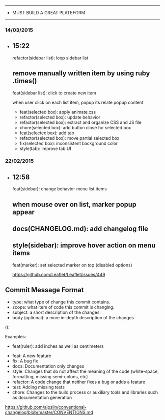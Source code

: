 ***

* MUST BUILD A GREAT PLATEFORM

***

### 14/03/2015
  + 15:22
    -
      refactor(sidebar list): loop sidebar list

      remove manually written item by using ruby .times()
    -
      feat(sidebar list): click to create new item

      when user click on each list item, popup its relate popup content

    -
      feat(selected box): apply animate.css
    -
      refactor(selected box): update behavior
    -
      refactor(selected box): extract and organize CSS and JS file
    -
      chore(selected box): add button close for selected box
    -
      feat(selectex box): add tab
    -
      refactor(selected box): move partial selected box
    -
      fix(selected box): inconsistent background color
    -
      style(tab): improve tab UI

### 22/02/2015
  + 12:58
    -
      feat(sidebar): change behavior menu list items

      when mouse over on list, marker popup appear
    -
      docs(CHANGELOG.md): add changelog file
    -
      style(sidebar): improve hover action on menu items
    -
      feat(marker): set selected marker on top (disabled options)

      https://github.com/Leaflet/Leaflet/issues/449

Commit Message Format
---

* type: what type of change this commit contains.
* scope: what item of code this commit is changing.
* subject: a short description of the changes.
* body (optional): a more in-depth description of the changes

<type>(<scope>): <subject>
<BLANK LINE>
<body>

Examples:

* feat(ruler): add inches as well as centimeters


- feat: A new feature
- fix: A bug fix
- docs: Documentation only changes
- style: Changes that do not affect the meaning of the code (white-space, formatting, missing semi-colons, etc)
- refactor: A code change that neither fixes a bug or adds a feature
- test: Adding missing tests
- chore: Changes to the build process or auxiliary tools and libraries such as documentation generation

https://github.com/ajoslin/conventional-changelog/blob/master/CONVENTIONS.md